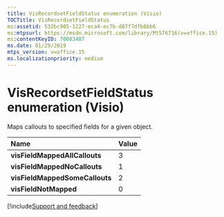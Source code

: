 ```yaml
---
title: VisRecordsetFieldStatus enumeration (Visio)
TOCTitle: VisRecordsetFieldStatus
ms:assetid: 532bc905-1227-eca4-ec7b-d87f7dfb8bb6
ms:mtpsurl: https://msdn.microsoft.com/library/Mt576716(v=office.15)
ms:contentKeyID: 70083487
ms.date: 01/29/2019
mtps_version: v=office.15
ms.localizationpriority: medium
---
```


# VisRecordsetFieldStatus enumeration (Visio)

Maps callouts to specified fields for a given object.

|Name|Value|
|:------|:----|
|**visFieldMappedAllCallouts**|3|
|**visFieldMappedNoCallouts**|1|
|**visFieldMappedSomeCallouts**|2|
|**visFieldNotMapped**|0|

[!include[Support and feedback](~/includes/feedback-boilerplate.md)]

